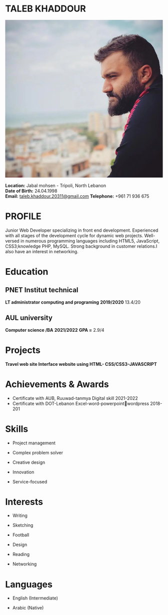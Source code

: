 # TALEB KHADDOUR

![This is Taleb khaddour image.](/talebpic.jpg "This is Taleb khaddour image.")

**Location:** Jabal mohsen - Tripoli, North Lebanon  
**Date of Birth:** 24.04.1998  
**Email:** taleb.khaddour.20311@gmail.com 
**Telephone:** +961 71 936 675  

# PROFILE

Junior Web Developer specializing in front end development.
Experienced with all stages of the development cycle for dynamic
web projects. Well-versed in numerous programming languages
including HTML5, JavaScript, CSS3;knowledge PHP, MySQL.
Strong background in customer relations.I also have an interest in
networking.

#  Education

## PNET Institut technical
**LT administrator computing and programing** 
**2019/2020**
13.4/20
## AUL university
**Computer science /BA**
**2021/2022**
**GPA =** 2.9/4



# Projects

**Travel web site
 Interface website using HTML- CSS/CSS3-JAVASCRIPT**

# Achievements & Awards
* Certificate with AUB, Ruuwad-tanmya Digital skill 2021-2022
* Certificate with DOT-Lebanon Excel-word-powerpointwordpress 2018-201



# Skills
* Project management

* Complex problem solver

* Creative design

* Innovation

* Service-focused




 # Interests
* Writing

* Sketching

* Football

* Design

* Reading

* Networking



# Languages
* English (Intermediate)

* Arabic (Native)

